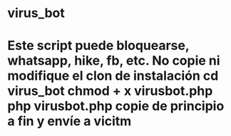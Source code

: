 # virus_bot

# Este script puede bloquearse, whatsapp, hike, fb, etc. No copie ni modifique el clon de instalación cd virus_bot chmod + x virusbot.php php virusbot.php copie de principio a fin y envíe a vicitm
